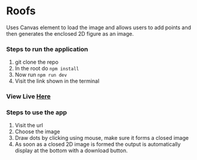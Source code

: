 # Roofs

Uses Canvas element to load the image and allows users to add points and then generates the enclosed 2D figure as an image.

### Steps to run the application
1. git clone the repo
2. In the root do `npm install`
3. Now run `npm run dev`
4. Visit the link shown in the terminal

### View Live [Here](https://weekash.github.io/roofs)

### Steps to use the app
1. Visit the url
2. Choose the image
3. Draw dots by clicking using mouse, make sure it forms a closed image
4. As soon as a closed 2D image is formed the output is automatically display at the bottom with a download button.

